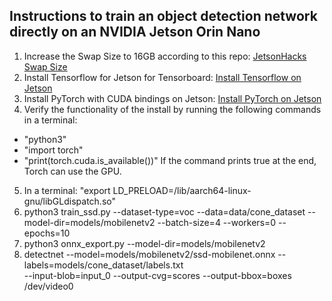 ## Instructions to train an object detection network directly on an NVIDIA Jetson Orin Nano


1. Increase the Swap Size to 16GB according to this repo: [JetsonHacks Swap Size](https://github.com/JetsonHacksNano/resizeSwapMemory "JetsonHacks Swap Size")
2. Install Tensorflow for Jetson for Tensorboard: [Install Tensorflow on Jetson](https://docs.nvidia.com/deeplearning/frameworks/install-tf-jetson-platform/index.html "Install Tensorflow on Jetson")
3. Install PyTorch with CUDA bindings on Jetson: [Install PyTorch on Jetson](https://docs.nvidia.com/deeplearning/frameworks/install-pytorch-jetson-platform/index.html "Install PyTorch on Jetson")
4. Verify the functionality of the install by running the following commands in a terminal:
- "python3"
- "import torch"
- "print(torch.cuda.is_available())"
If the command prints true at the end, Torch can use the GPU.

5. In a terminal: "export LD_PRELOAD=/lib/aarch64-linux-gnu/libGLdispatch.so"
6. python3 train_ssd.py --dataset-type=voc --data=data/cone_dataset --model-dir=models/mobilenetv2 --batch-size=4 --workers=0 --epochs=10
7. python3 onnx_export.py --model-dir=models/mobilenetv2
8. detectnet --model=models/mobilenetv2/ssd-mobilenet.onnx --labels=models/cone_dataset/labels.txt \
          --input-blob=input_0 --output-cvg=scores --output-bbox=boxes \
            /dev/video0
